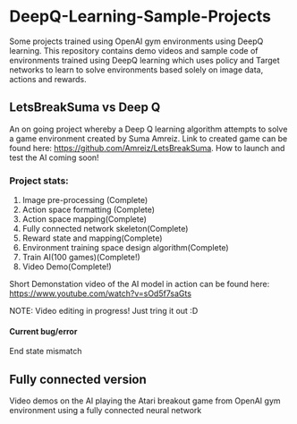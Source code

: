 # DeepQ-Learning-Sample-Projects
Some projects trained using OpenAI gym environments using DeepQ learning. This repository contains demo videos and sample code of environments trained using DeepQ learning which uses policy and Target networks to learn to solve environments based solely on image data, actions and rewards.

## LetsBreakSuma vs Deep Q
An on going project whereby a Deep Q learning algorithm attempts to solve a game environment created by Suma Amreiz. Link to created game can be found here: https://github.com/Amreiz/LetsBreakSuma. How to launch and test the AI coming soon!

### Project stats:
1) Image pre-processing (Complete)
2) Action space formatting (Complete)
3) Action space mapping(Complete)
4) Fully connected network skeleton(Complete)
5) Reward state and mapping(Complete)
6) Environment training space design algorithm(Complete)
7) Train AI(100 games)(Complete!)
8) Video Demo(Complete!)

Short Demonstation video of the AI model in action can be found here: https://www.youtube.com/watch?v=sOd5f7saGts

NOTE: Video editing in progress! Just tring it out :D
#### Current bug/error
End state mismatch

## Fully connected version
Video demos on the AI playing the Atari breakout game from OpenAI gym environment using a fully connected neural network



